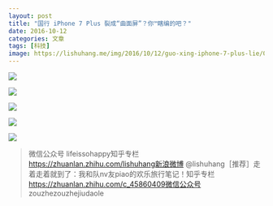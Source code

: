 ```yaml
---
layout: post
title: "国行 iPhone 7 Plus 裂成“曲面屏”？你™瞎编的吧？"
date: 2016-10-12
categories: 文章
tags: [科技]
image: https://lishuhang.me/img/2016/10/12/guo-xing-iphone-7-plus-lie/01.jpg
---
```


![](http://mmbiz.qpic.cn/mmbiz_jpg/AdRKyBVLoHKtxA6IuhDtMQAjkL6Hcbt4deBL3ecQr3sCNU58kf0N4VJ9PlI6ky23ftNKVGvKxOMpbFSIXYuctQ/0?wx_fmt=jpeg)

![](https://lishuhang.me/img/2016/10/12/guo-xing-iphone-7-plus-lie/01.jpg)

![](https://lishuhang.me/img/2016/10/12/guo-xing-iphone-7-plus-lie/02.jpg)

![](https://lishuhang.me/img/2016/10/12/guo-xing-iphone-7-plus-lie/03.jpg)

![](https://lishuhang.me/img/2016/10/12/guo-xing-iphone-7-plus-lie/04.jpg)

> 微信公众号 lifeissohappy知乎专栏 https://zhuanlan.zhihu.com/lishuhang新浪微博 @lishuhang［推荐］走着走着就到了：我和队nv友piao的欢乐旅行笔记！知乎专栏 https://zhuanlan.zhihu.com/c_45860409微信公众号 zouzhezouzhejiudaole